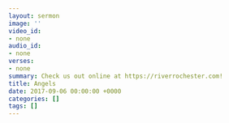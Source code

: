 ```yaml
---
layout: sermon
image: ''
video_id:
- none
audio_id:
- none
verses:
- none
summary: Check us out online at https://riverrochester.com!
title: Angels
date: 2017-09-06 00:00:00 +0000
categories: []
tags: []
---
```

